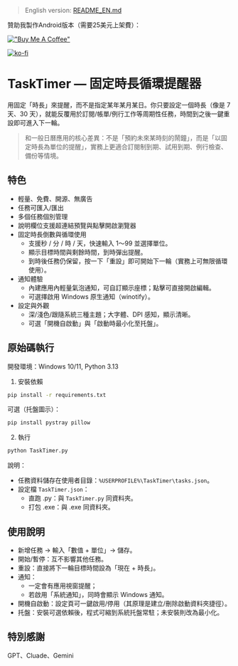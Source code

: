 > English version: [README_EN.md](README_EN.md)

贊助我製作Android版本（需要25美元上架費）：  

[!["Buy Me A Coffee"](https://www.buymeacoffee.com/assets/img/custom_images/orange_img.png)](https://www.buymeacoffee.com/arttin)  

[![ko-fi](https://www.ko-fi.com/img/githubbutton_sm.svg)](https://ko-fi.com/U7U01KBWBU)  

# TaskTimer — 固定時長循環提醒器

用固定「時長」來提醒，而不是指定某年某月某日。你只要設定一個時長（像是 7 天、30 天），就能反覆用於訂閱/帳單/例行工作等周期性任務，時間到之後一鍵重設即可進入下一輪。

> 和一般日曆應用的核心差異：不是「預約未來某時刻的鬧鐘」，而是「以固定時長為單位的提醒」，實務上更適合訂閱制到期、試用到期、例行檢查、備份等情境。

## 特色

- 輕量、免費、開源、無廣告
- 任務可匯入/匯出
- 多個任務個別管理
- 說明欄位支援超連結預覽與點擊開啟瀏覽器
- 固定時長倒數與循環使用
	- 支援秒 / 分 / 時 / 天，快速輸入 1～99 並選擇單位。
	- 顯示目標時間與剩餘時間，到時彈出提醒。
	- 到時後任務仍保留，按一下「重設」即可開始下一輪（實務上可無限循環使用）。
- 通知體驗
	- 內建應用內輕量氣泡通知，可自訂顯示座標；點擊可直接開啟編輯。
	- 可選擇啟用 Windows 原生通知（winotify）。
- 設定與外觀
	- 深/淺色/跟隨系統三種主題；大字體、DPI 感知，顯示清晰。
	- 可選「開機自啟動」與「啟動時最小化至托盤」。

## 原始碼執行

開發環境：Windows 10/11, Python 3.13

1) 安裝依賴

```cmd
pip install -r requirements.txt
```

可選（托盤圖示）：

```cmd
pip install pystray pillow
```

2) 執行

```cmd
python TaskTimer.py
```

說明：
- 任務資料儲存在使用者目錄：`%USERPROFILE%\TaskTimer\tasks.json`。
- 設定檔 `TaskTimer.json`：
	- 直跑 .py：與 `TaskTimer.py` 同資料夾。
	- 打包 .exe：與 .exe 同資料夾。

## 使用說明

- 新增任務 → 輸入「數值 + 單位」→ 儲存。
- 開始/暫停：互不影響其他任務。
- 重設：直接將下一輪目標時間設為「現在 + 時長」。
- 通知：
	- 一定會有應用視窗提醒；
	- 若啟用「系統通知」，同時會顯示 Windows 通知。
- 開機自啟動：設定頁可一鍵啟用/停用（其原理是建立/刪除啟動資料夾捷徑）。
- 托盤：安裝可選依賴後，程式可縮到系統托盤常駐；未安裝則改為最小化。

## 特別感謝
GPT、Cluade、Gemini